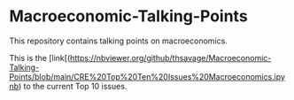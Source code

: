 # Macroeconomic-Talking-Points
This repository contains talking points on macroeconomics.

This is the [link[(https://nbviewer.org/github/thsavage/Macroeconomic-Talking-Points/blob/main/CRE%20Top%20Ten%20Issues%20Macroeconomics.ipynb) to the current Top 10 issues.
